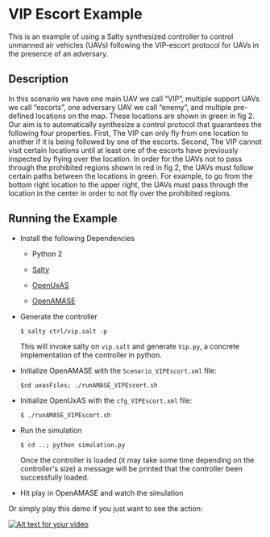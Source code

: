 # VIP Escort Example

This is an example of using a Salty synthesized controller to control unmanned air vehicles (UAVs) following the VIP-escort protocol for UAVs in the presence of an adversary.

## Description

In this scenario we have one main UAV we call “VIP”, multiple support UAVs
we call “escorts”, one adversary UAV we call “enemy”, and multiple pre-defined
locations on the map. These locations are shown in green in fig 2. Our aim
is to automatically synthesize a control protocol that guarantees the following
four properties. First, The VIP can only fly from one location to another if it
is being followed by one of the escorts. Second, The VIP cannot visit certain
locations until at least one of the escorts have previously inspected by flying over
the location. In order for the UAVs not to pass through the prohibited regions
shown in red in fig 2, the UAVs must follow certain paths between the locations
in green. For example, to go from the bottom right location to the upper right,
the UAVs must pass through the location in the center in order to not fly over
the prohibited regions.


## Running the Example

- Install the following Dependencies

  - Python 2

  - [Salty](https://github.com/GaloisInc/salty)

  - [OpenUxAS](https://github.com/afrl-rq/OpenUxAS)

  - [OpenAMASE](https://github.com/afrl-rq/OpenAMASE)

- Generate the controller

  `$ salty ctrl/vip.salt -p`

  This will invoke salty on `vip.salt` and generate `Vip.py`, a concrete implementation 
  of the controller in python.

- Initialize OpenAMASE with the `Scenario_VIPEscort.xml` file:

  `$cd uxasFiles; ./runAMASE_VIPEscort.sh`

- Initialize OpenUxAS with the `cfg_VIPEscort.xml` file:

  `$ ./runAMASE_VIPEscort.sh`

- Run the simulation

  `$ cd ..; python simulation.py`

  Once the controller is loaded (it may take some time depending on the controller's size) 
  a message will be printed that the controller been successfully loaded.

- Hit play in OpenAMASE and watch the simulation

Or simply play this demo if you just want to see the action:

[![Alt text for your video](https://img.youtube.com/vi/sCLT1iMOpnQ/0.jpg)](https://youtu.be/sCLT1iMOpnQ)

